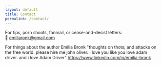 ```yaml
---
layout: default
title: Contact
permalink: /contact/
---
```

For tips, porn shoots, fanmail, or cease-and-desist letters:  
📧 emiliaronk@gmail.com

For things about the author 
Emilia Bronk
"thoughts on thots; and attacks on the free world. please hire me john oliver. i love you like you love adam driver. and i love Adam Driver"
https://www.linkedin.com/in/emilia-bronk
